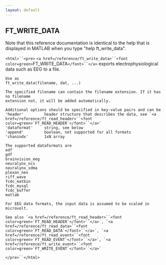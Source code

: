 ```yaml
---
layout: default
---
```


##  FT_WRITE_DATA

Note that this reference documentation is identical to the help that is displayed in MATLAB when you type "help ft_write_data".

`<html>``<pre>`
    `<a href=/reference/ft_write_data>``<font color=green>`FT_WRITE_DATA`</font>``</a>` exports electrophysiological data such as EEG to a file. 
 
    Use as
    ft_write_data(filename, dat, ...)
 
    The specified filename can contain the filename extension. If it has no filename
    extension not, it will be added automatically.
 
    Additional options should be specified in key-value pairs and can be
    'header'         header structure that describes the data, see `<a href=/reference/ft_read_header>``<font color=green>`FT_READ_HEADER`</font>``</a>`
    'dataformat'     string, see below
    'append'         boolean, not supported for all formats
    'chanindx'       1xN array
 
    The supported dataformats are
    edf
    gdf
    brainvision_eeg
    neuralynx_ncs
    neuralynx_sdma
    plexon_nex
    riff_wave
    fcdc_matbin
    fcdc_mysql
    fcdc_buffer
    matlab
 
    For EEG data formats, the input data is assumed to be scaled in microvolt.
 
    See also `<a href=/reference/ft_read_header>``<font color=green>`FT_READ_HEADER`</font>``</a>`, `<a href=/reference/ft_read_data>``<font color=green>`FT_READ_DATA`</font>``</a>`, `<a href=/reference/ft_read_event>``<font color=green>`FT_READ_EVENT`</font>``</a>`, `<a href=/reference/ft_write_event>``<font color=green>`FT_WRITE_EVENT`</font>``</a>`
`</pre>``</html>`

